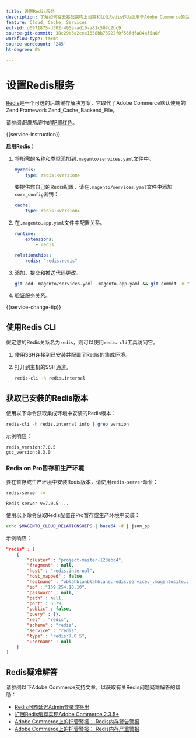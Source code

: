 ```yaml
---
title: 设置Redis服务
description: 了解如何在云基础架构上设置和优化Redis作为适用于Adobe Commerce的后端缓存解决方案。
feature: Cloud, Cache, Services
exl-id: d6971875-d302-495a-ad10-a81c507c2bc9
source-git-commit: 38c29e3a2cee1658bb73922f0f56fdfa84af5a6f
workflow-type: tm+mt
source-wordcount: '245'
ht-degree: 0%

---
```


# 设置Redis服务

[Redis](https://redis.io)是一个可选的后端缓存解决方案，它取代了Adobe Commerce默认使用的Zend Framework Zend_Cache_Backend_File。

请参阅&#x200B;_配置指南_&#x200B;中的[配置红色](https://experienceleague.adobe.com/docs/commerce-operations/configuration-guide/cache/redis/config-redis.html)。

{{service-instruction}}

**启用Redis**：

1. 将所需的名称和类型添加到`.magento/services.yaml`文件中。

   ```yaml
   myredis:
       type: redis:<version>
   ```

   要提供您自己的Redis配置，请在`.magento/services.yaml`文件中添加`core_config`密钥：

   ```yaml
   cache:
       type: redis:<version>
   ```

1. 在`.magento.app.yaml`文件中配置关系。

   ```yaml
   runtime:
       extensions:
           - redis
   
   relationships:
       redis: "redis:redis"
   ```

1. 添加、提交和推送代码更改。

   ```bash
   git add .magento/services.yaml .magento.app.yaml && git commit -m "Enable redis service" && git push origin <branch-name>
   ```

1. [验证服务关系](services-yaml.md#service-relationships)。

{{service-change-tip}}

## 使用Redis CLI

假定您的Redis关系名为`redis`，则可以使用`redis-cli`工具访问它。

1. 使用SSH连接到已安装并配置了Redis的集成环境。

1. 打开到主机的SSH通道。

   ```bash
   redis-cli -h redis.internal
   ```

## 获取已安装的Redis版本

使用以下命令获取集成环境中安装的Redis版本：

```bash
redis-cli -h redis.internal info | grep version
```

示例响应：

```
redis_version:7.0.5
gcc_version:8.3.0
```

### Redis on Pro暂存和生产环境

要在暂存或生产环境中安装Redis版本，请使用`redis-server`命令：

```bash
redis-server -v
```

```
Redis server v=7.0.5 ...
```

使用以下命令获取Redis配置在Pro暂存或生产环境中安装：

```bash
echo $MAGENTO_CLOUD_RELATIONSHIPS | base64 -d | json_pp
```

示例响应：

```json
"redis" : [
    {
        "cluster" : "project-master-123abc4",
        "fragment" : null,
        "host" : "redis.internal",
        "host_mapped" : false,
        "hostname" : "oblahblahblahblahe.redis.service._.magentosite.cloud",
        "ip" : "169.254.10.10",
        "password" : null,
        "path" : null,
        "port" : 6379,
        "public" : false,
        "query" : {},
        "rel" : "redis",
        "scheme" : "redis",
        "service" : "redis",
        "type" : "redis:7.0.5",
        "username" : null
    }
]
```

## Redis疑难解答

请参阅以下Adobe Commerce支持文章，以获取有关Redis问题疑难解答的帮助：

- [Redis问题延迟Admin登录或签出](https://experienceleague.adobe.com/docs/commerce-knowledge-base/kb/troubleshooting/miscellaneous/redis-issue-delay-magento-admin-login-or-checkout.html)
- [扩展Redis缓存实现Adobe Commerce 2.3.5+](https://experienceleague.adobe.com/docs/commerce-operations/implementation-playbook/best-practices/planning/redis-service-configuration.html)
- [Adobe Commerce上的托管警报： Redis内存警告警报](https://experienceleague.adobe.com/docs/commerce-knowledge-base/kb/support-tools/managed-alerts/managed-alerts-on-magento-commerce-redis-memory-warning-alert.html)
- [Adobe Commerce上的托管警报： Redis内存严重警报](https://experienceleague.adobe.com/docs/commerce-knowledge-base/kb/support-tools/managed-alerts/managed-alerts-on-magento-commerce-redis-memory-critical-alert.html)
